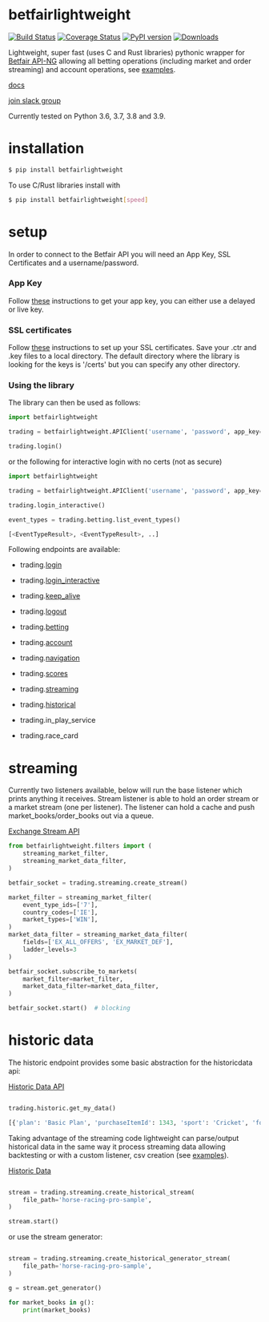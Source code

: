 
# betfairlightweight

[![Build Status](https://travis-ci.org/liampauling/betfair.svg?branch=master)](https://travis-ci.org/liampauling/betfair) [![Coverage Status](https://coveralls.io/repos/github/liampauling/betfair/badge.svg?branch=master)](https://coveralls.io/github/liampauling/betfair?branch=master) [![PyPI version](https://badge.fury.io/py/betfairlightweight.svg)](https://pypi.python.org/pypi/betfairlightweight) [![Downloads](https://pepy.tech/badge/betfairlightweight)](https://pepy.tech/project/betfairlightweight)

Lightweight, super fast (uses C and Rust libraries) pythonic wrapper for [Betfair API-NG](https://docs.developer.betfair.com/display/1smk3cen4v3lu3yomq5qye0ni) allowing all betting operations (including market and order streaming) and account operations, see [examples](https://github.com/liampauling/betfair/tree/master/examples).

[docs](https://liampauling.github.io/betfair/)

[join slack group](https://betfairlightweight.herokuapp.com)

Currently tested on Python 3.6, 3.7, 3.8 and 3.9.

# installation

```bash
$ pip install betfairlightweight
```

To use C/Rust libraries install with

```bash
$ pip install betfairlightweight[speed]
```

# setup

In order to connect to the Betfair API you will need an App Key, SSL Certificates and a username/password.

### App Key
Follow [these](https://docs.developer.betfair.com/display/1smk3cen4v3lu3yomq5qye0ni/Application+Keys) instructions to get your app key, you can either use a delayed or live key.

### SSL certificates
Follow [these](https://docs.developer.betfair.com/display/1smk3cen4v3lu3yomq5qye0ni/Non-Interactive+%28bot%29+login) instructions to set up your SSL certificates. Save your .ctr and .key files to a local directory. The default directory where the library is looking for the keys is '/certs' but you can specify any other directory.

### Using the library

The library can then be used as follows:

```python
import betfairlightweight

trading = betfairlightweight.APIClient('username', 'password', app_key='app_key', certs='/certs')

trading.login()
```

or the following for interactive login with no certs (not as secure)

```python
import betfairlightweight

trading = betfairlightweight.APIClient('username', 'password', app_key='app_key')

trading.login_interactive()
```


```python
event_types = trading.betting.list_event_types()

[<EventTypeResult>, <EventTypeResult>, ..]
```

Following endpoints are available:

- trading.[login](https://docs.developer.betfair.com/display/1smk3cen4v3lu3yomq5qye0ni/Non-Interactive+%28bot%29+login)
- trading.[login_interactive](https://docs.developer.betfair.com/display/1smk3cen4v3lu3yomq5qye0ni/Interactive+Login+-+API+Endpoint)
- trading.[keep_alive](https://docs.developer.betfair.com/pages/viewpage.action?pageId=3834909#Login&SessionManagement-KeepAlive)
- trading.[logout](https://docs.developer.betfair.com/pages/viewpage.action?pageId=3834909#Login&SessionManagement-Logout)

- trading.[betting](https://docs.developer.betfair.com/display/1smk3cen4v3lu3yomq5qye0ni/Betting+API)
- trading.[account](https://docs.developer.betfair.com/display/1smk3cen4v3lu3yomq5qye0ni/Accounts+API)
- trading.[navigation](https://docs.developer.betfair.com/display/1smk3cen4v3lu3yomq5qye0ni/Navigation+Data+For+Applications)
- trading.[scores](https://docs.developer.betfair.com/display/1smk3cen4v3lu3yomq5qye0ni/Race+Status+API)
- trading.[streaming](https://docs.developer.betfair.com/display/1smk3cen4v3lu3yomq5qye0ni/Exchange+Stream+API)
- trading.[historical](https://historicdata.betfair.com/#/apidocs)

- trading.in_play_service
- trading.race_card


# streaming

Currently two listeners available, below will run the base listener which prints anything it receives. Stream listener is able to hold an order stream or a market stream (one per listener). The listener can hold a cache and push market_books/order_books out via a queue.

[Exchange Stream API](https://docs.developer.betfair.com/display/1smk3cen4v3lu3yomq5qye0ni/Exchange+Stream+API)

```python
from betfairlightweight.filters import (
    streaming_market_filter,
    streaming_market_data_filter,
)

betfair_socket = trading.streaming.create_stream()

market_filter = streaming_market_filter(
    event_type_ids=['7'],
    country_codes=['IE'],
    market_types=['WIN'],
)
market_data_filter = streaming_market_data_filter(
    fields=['EX_ALL_OFFERS', 'EX_MARKET_DEF'],
    ladder_levels=3
)

betfair_socket.subscribe_to_markets(
    market_filter=market_filter,
    market_data_filter=market_data_filter,
)

betfair_socket.start()  # blocking
```

# historic data

The historic endpoint provides some basic abstraction for the historicdata api:

[Historic Data API](https://historicdata.betfair.com/#/apidocs)

```python

trading.historic.get_my_data()

[{'plan': 'Basic Plan', 'purchaseItemId': 1343, 'sport': 'Cricket', 'forDate': '2017-06-01T00:00:00'}]
```

Taking advantage of the streaming code lightweight can parse/output historical data in the same way it process streaming data allowing backtesting or with a custom listener, csv creation (see [examples](https://github.com/liampauling/betfair/tree/master/examples)).

[Historic Data](https://historicdata.betfair.com/#/home)

```python

stream = trading.streaming.create_historical_stream(
    file_path='horse-racing-pro-sample',
)

stream.start()
```

or use the  stream generator:

```python

stream = trading.streaming.create_historical_generator_stream(
    file_path='horse-racing-pro-sample',
)

g = stream.get_generator()

for market_books in g():
    print(market_books)
```
